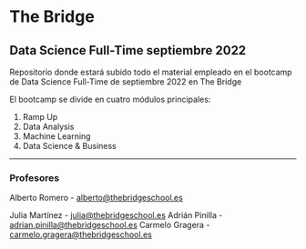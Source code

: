 # The Bridge
## Data Science Full-Time septiembre 2022
Repositorio donde estará subido todo el material empleado en el bootcamp de Data Science Full-Time de septiembre 2022 en The Bridge

El bootcamp se divide en cuatro módulos principales:
1. Ramp Up
2. Data Analysis
3. Machine Learning
4. Data Science & Business

---

### Profesores
Alberto Romero - <alberto@thebridgeschool.es>

Julia Martínez - <julia@thebridgeschool.es>
Adrián Pinilla - <adrian.pinilla@thebridgeschool.es>
Carmelo Gragera - <carmelo.gragera@thebridgeschool.es>
